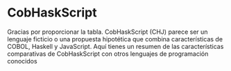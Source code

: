 # CobHaskScript
Gracias por proporcionar la tabla. CobHaskScript (CHJ) parece ser un lenguaje ficticio o una propuesta hipotética que combina características de COBOL, Haskell y JavaScript. Aquí tienes un resumen de las características comparativas de CobHaskScript con otros lenguajes de programación conocidos
